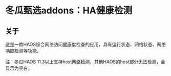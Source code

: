 # 冬瓜甄选addons：HA健康检测

## 关于

这是一款HAOS综合网络访问健康度检查的应用，具有运行状态、网络状态、网络响应检测等功能。

注：冬瓜HAOS 11.3以上支持host网络检测，其他HAOS的host部分无法检测，会显示为空白。
